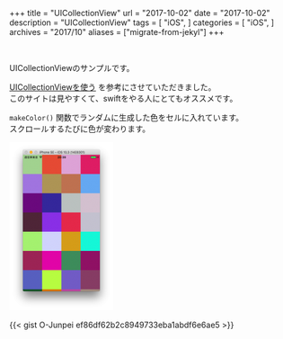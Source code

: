 +++
title = "UICollectionView"
url = "2017-10-02"
date = "2017-10-02"
description = "UICollectionView"
tags = [
    "iOS",
]
categories = [
    "iOS",
]
archives = "2017/10"
aliases = ["migrate-from-jekyl"]
+++

<br>

UICollectionViewのサンプルです。  

[UICollectionViewを使う](http://docs.fabo.io/swift/uikit/053_uicollectionview.html) を参考にさせていただきました。  
このサイトは見やすくて、swiftをやる人にとてもオススメです。  

`makeColor()` 関数でランダムに生成した色をセルに入れています。  
スクロールするたびに色が変わります。  

![alt](1.png)

{{< gist O-Junpei ef86df62b2c8949733eba1abdf6e6ae5 >}}

